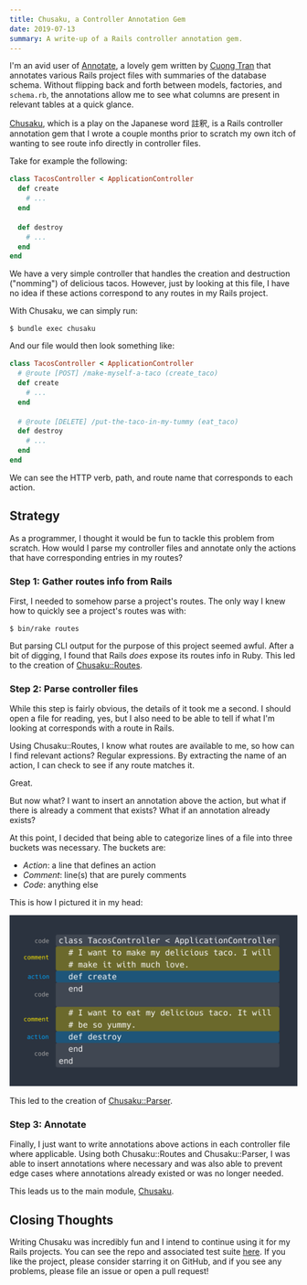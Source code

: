 ```yaml
---
title: Chusaku, a Controller Annotation Gem
date: 2019-07-13
summary: A write-up of a Rails controller annotation gem.
---
```


I'm an avid user of [Annotate](https://github.com/ctran/annotate_models), a lovely gem written by [Cuong Tran](https://github.com/ctran) that annotates various Rails project files with summaries of the database schema. Without flipping back and forth between models, factories, and `schema.rb`, the annotations allow me to see what columns are present in relevant tables at a quick glance.

[Chusaku](https://github.com/nshki/chusaku), which is a play on the Japanese word 註釈, is a Rails controller annotation gem that I wrote a couple months prior to scratch my own itch of wanting to see route info directly in controller files.

Take for example the following:

```ruby
class TacosController < ApplicationController
  def create
    # ...
  end

  def destroy
    # ...
  end
end
```

We have a very simple controller that handles the creation and destruction ("nomming") of delicious tacos. However, just by looking at this file, I have no idea if these actions correspond to any routes in my Rails project.

With Chusaku, we can simply run:

```
$ bundle exec chusaku
```

And our file would then look something like:

```ruby
class TacosController < ApplicationController
  # @route [POST] /make-myself-a-taco (create_taco)
  def create
    # ...
  end

  # @route [DELETE] /put-the-taco-in-my-tummy (eat_taco)
  def destroy
    # ...
  end
end
```

We can see the HTTP verb, path, and route name that corresponds to each action.


## Strategy

As a programmer, I thought it would be fun to tackle this problem from scratch. How would I parse my controller files and annotate only the actions that have corresponding entries in my routes?

### Step 1: Gather routes info from Rails

First, I needed to somehow parse a project's routes. The only way I knew how to quickly see a project's routes was with:

```
$ bin/rake routes
```

But parsing CLI output for the purpose of this project seemed awful. After a bit of digging, I found that Rails _does_ expose its routes info in Ruby. This led to the creation of [Chusaku::Routes](https://github.com/nshki/chusaku/blob/master/lib/chusaku/routes.rb).

### Step 2: Parse controller files

While this step is fairly obvious, the details of it took me a second. I should open a file for reading, yes, but I also need to be able to tell if what I'm looking at corresponds with a route in Rails.

Using Chusaku::Routes, I know what routes are available to me, so how can I find relevant actions? Regular expressions. By extracting the name of an action, I can check to see if any route matches it.

Great.

But now what? I want to insert an annotation above the action, but what if there is already a comment that exists? What if an annotation already exists?

At this point, I decided that being able to categorize lines of a file into three buckets was necessary. The buckets are:

- _Action_: a line that defines an action
- _Comment_: line(s) that are purely comments
- _Code_: anything else

This is how I pictured it in my head:

![Visualization](./visualization.png)

This led to the creation of [Chusaku::Parser](https://github.com/nshki/chusaku/blob/master/lib/chusaku/parser.rb).

### Step 3: Annotate

Finally, I just want to write annotations above actions in each controller file where applicable. Using both Chusaku::Routes and Chusaku::Parser, I was able to insert annotations where necessary and was also able to prevent edge cases where annotations already existed or was no longer needed.

This leads us to the main module, [Chusaku](https://github.com/nshki/chusaku/blob/master/lib/chusaku.rb).


## Closing Thoughts

Writing Chusaku was incredibly fun and I intend to continue using it for my Rails projects. You can see the repo and associated test suite [here](https://github.com/nshki/chusaku). If you like the project, please consider starring it on GitHub, and if you see any problems, please file an issue or open a pull request!
